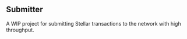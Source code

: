 ## Submitter

A WIP project for submitting Stellar transactions to the network with high throughput.